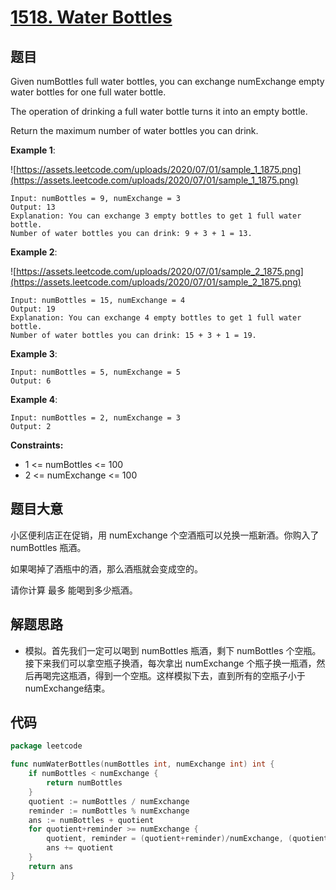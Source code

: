 # [1518. Water Bottles](https://leetcode.com/problems/water-bottles/)

## 题目

Given numBottles full water bottles, you can exchange numExchange empty water bottles for one full water bottle.

The operation of drinking a full water bottle turns it into an empty bottle.

Return the maximum number of water bottles you can drink.

**Example 1**:

![https://assets.leetcode.com/uploads/2020/07/01/sample_1_1875.png](https://assets.leetcode.com/uploads/2020/07/01/sample_1_1875.png)

    Input: numBottles = 9, numExchange = 3
    Output: 13
    Explanation: You can exchange 3 empty bottles to get 1 full water bottle.
    Number of water bottles you can drink: 9 + 3 + 1 = 13.

**Example 2**:

![https://assets.leetcode.com/uploads/2020/07/01/sample_2_1875.png](https://assets.leetcode.com/uploads/2020/07/01/sample_2_1875.png)

    Input: numBottles = 15, numExchange = 4
    Output: 19
    Explanation: You can exchange 4 empty bottles to get 1 full water bottle.
    Number of water bottles you can drink: 15 + 3 + 1 = 19.

**Example 3**:

    Input: numBottles = 5, numExchange = 5
    Output: 6

**Example 4**:

    Input: numBottles = 2, numExchange = 3
    Output: 2

**Constraints:**

- 1 <= numBottles <= 100
- 2 <= numExchange <= 100

## 题目大意

小区便利店正在促销，用 numExchange 个空酒瓶可以兑换一瓶新酒。你购入了 numBottles 瓶酒。

如果喝掉了酒瓶中的酒，那么酒瓶就会变成空的。

请你计算 最多 能喝到多少瓶酒。

## 解题思路

- 模拟。首先我们一定可以喝到 numBottles 瓶酒，剩下 numBottles 个空瓶。接下来我们可以拿空瓶子换酒，每次拿出 numExchange 个瓶子换一瓶酒，然后再喝完这瓶酒，得到一个空瓶。这样模拟下去，直到所有的空瓶子小于numExchange结束。

## 代码

```go
package leetcode

func numWaterBottles(numBottles int, numExchange int) int {
    if numBottles < numExchange {
        return numBottles
    }
    quotient := numBottles / numExchange
    reminder := numBottles % numExchange
    ans := numBottles + quotient
    for quotient+reminder >= numExchange {
        quotient, reminder = (quotient+reminder)/numExchange, (quotient+reminder)%numExchange
        ans += quotient
    }
    return ans
}
```